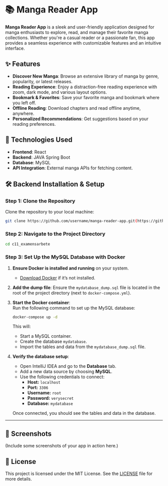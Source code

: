 # 📚 Manga Reader App  

**Manga Reader App** is a sleek and user-friendly application designed for manga enthusiasts to explore, read, and manage their favorite manga collections. Whether you're a casual reader or a passionate fan, this app provides a seamless experience with customizable features and an intuitive interface.  

## ✨ Features  
- **Discover New Manga**: Browse an extensive library of manga by genre, popularity, or latest releases.  
- **Reading Experience**: Enjoy a distraction-free reading experience with zoom, dark mode, and various layout options.  
- **Bookmark & Favorites**: Save your favorite manga and bookmark where you left off.  
- **Offline Reading**: Download chapters and read offline anytime, anywhere.  
- **Personalized Recommendations**: Get suggestions based on your reading preferences.  

## 🚀 Technologies Used  
- **Frontend**: React 
- **Backend**: JAVA Spring Boot  
- **Database**: MySQL 
- **API Integration**: External manga APIs for fetching content.  

## 🛠 Backend Installation & Setup  

### **Step 1: Clone the Repository**  
Clone the repository to your local machine:  
```bash  
git clone https://github.com/username/manga-reader-app.git(https://github.com/AlexanderK88/c11_examensarbete.git)  
```  

### **Step 2: Navigate to the Project Directory**  
```bash  
cd c11_examensarbete  
```  

### **Step 3: Set Up the MySQL Database with Docker**  
1. **Ensure Docker is installed and running** on your system.  
   - [Download Docker](https://www.docker.com/products/docker-desktop) if it’s not installed.  

2. **Add the dump file**: Ensure the `mydatabase_dump.sql` file is located in the root of the project directory (next to `docker-compose.yml`).  

3. **Start the Docker container**:  
   Run the following command to set up the MySQL database:  
   ```bash  
   docker-compose up -d  
   ```  

   This will:
   - Start a MySQL container.
   - Create the database `mydatabase`.
   - Import the tables and data from the `mydatabase_dump.sql` file.  

4. **Verify the database setup**:  
   - Open IntelliJ IDEA and go to the **Database** tab.  
   - Add a new data source by choosing **MySQL**.  
   - Use the following credentials to connect:  
     - **Host:** `localhost`  
     - **Port:** `3306`  
     - **Username:** `root`  
     - **Password:** `verysecret`  
     - **Database:** `mydatabase`  

   Once connected, you should see the tables and data in the database.

---


## 📱 Screenshots  
(Include some screenshots of your app in action here.)

## 📜 License  
This project is licensed under the MIT License. See the [LICENSE](LICENSE) file for more details.  
